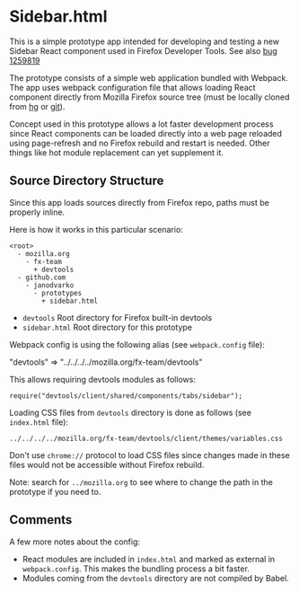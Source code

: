 Sidebar.html
============
This is a simple prototype app intended for developing and testing
a new Sidebar React component used in Firefox Developer Tools.
See also [bug 1259819](https://bugzilla.mozilla.org/show_bug.cgi?id=1259819)

The prototype consists of a simple web application bundled with
Webpack. The app uses webpack configuration file that
allows loading React component directly from Mozilla Firefox
source tree (must be locally cloned from
[hg](http://hg.mozilla.org/integration/fx-team) or
[git](https://github.com/mozilla/gecko-dev/tree/fx-team)).

Concept used in this prototype allows a lot faster development
process since React components can be loaded directly into
a web page reloaded using page-refresh and no Firefox rebuild and
restart is needed. Other things like hot module replacement can
yet supplement it.

Source Directory Structure
--------------------------
Since this app loads sources directly from Firefox repo, paths
must be properly inline.

Here is how it works in this particular scenario:

```
<root>
  - mozilla.org
    - fx-team
      + devtools
  - github.com
    - janodvarko
      - prototypes
        + sidebar.html
```

* `devtools` Root directory for Firefox built-in devtools
* `sidebar.html` Root directory for this prototype

Webpack config is using the following alias (see `webpack.config` file):

"devtools" => "../../../../mozilla.org/fx-team/devtools"

This allows requiring devtools modules as follows:

`require("devtools/client/shared/components/tabs/sidebar");`

Loading CSS files from `devtools` directory is done as follows
(see `index.html` file):


`../../../../mozilla.org/fx-team/devtools/client/themes/variables.css`


Don't use `chrome://` protocol to load CSS files since changes made
in these files would not be accessible without Firefox rebuild.

Note: search for `../mozilla.org` to see where to change the path
in the prototype if you need to.


Comments
--------
A few more notes about the config:

* React modules are included in `index.html` and marked as external
in `webpack.config`. This makes the bundling process a bit faster.
* Modules coming from the `devtools` directory are not compiled by Babel.

